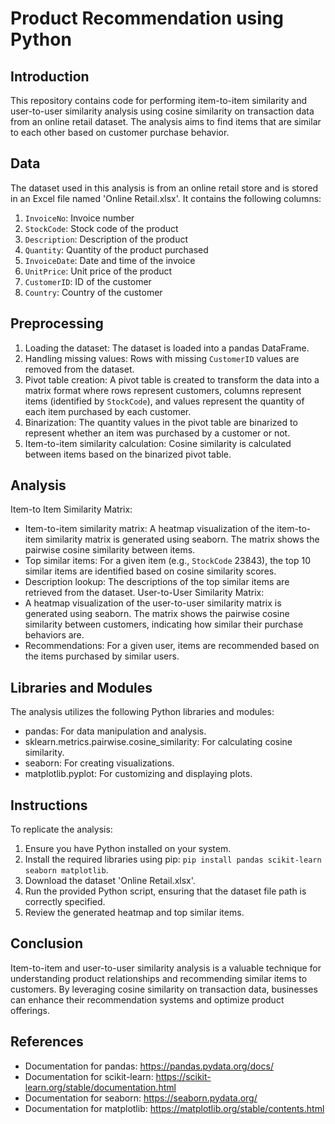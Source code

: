 # Product Recommendation using Python

## Introduction
This repository contains code for performing item-to-item similarity and user-to-user similarity analysis using cosine similarity on transaction data from an online retail dataset. The analysis aims to find items that are similar to each other based on customer purchase behavior.

## Data
The dataset used in this analysis is from an online retail store and is stored in an Excel file named 'Online Retail.xlsx'. It contains the following columns:

1. `InvoiceNo`: Invoice number
2. `StockCode`: Stock code of the product
3. `Description`: Description of the product
4. `Quantity`: Quantity of the product purchased
5. `InvoiceDate`: Date and time of the invoice
6. `UnitPrice`: Unit price of the product
7. `CustomerID`: ID of the customer
8. `Country`: Country of the customer

## Preprocessing
1. Loading the dataset: The dataset is loaded into a pandas DataFrame.
2. Handling missing values: Rows with missing `CustomerID` values are removed from the dataset.
3. Pivot table creation: A pivot table is created to transform the data into a matrix format where rows represent customers, columns represent items (identified by `StockCode`), and values represent the quantity of each item purchased by each customer.
4. Binarization: The quantity values in the pivot table are binarized to represent whether an item was purchased by a customer or not.
5. Item-to-item similarity calculation: Cosine similarity is calculated between items based on the binarized pivot table.

## Analysis
Item-to Item Similarity Matrix:
-	Item-to-item similarity matrix: A heatmap visualization of the item-to-item similarity matrix is generated using seaborn. The matrix shows the pairwise cosine similarity between items.
-	Top similar items: For a given item (e.g., `StockCode` 23843), the top 10 similar items are identified based on cosine similarity scores.
-	Description lookup: The descriptions of the top similar items are retrieved from the dataset.
User-to-User Similarity Matrix:
-	A heatmap visualization of the user-to-user similarity matrix is generated using seaborn. The matrix shows the pairwise cosine similarity between customers, indicating how similar their purchase behaviors are.
-	Recommendations: For a given user, items are recommended based on the items purchased by similar users.


## Libraries and Modules
The analysis utilizes the following Python libraries and modules:
- pandas: For data manipulation and analysis.
- sklearn.metrics.pairwise.cosine_similarity: For calculating cosine similarity.
- seaborn: For creating visualizations.
- matplotlib.pyplot: For customizing and displaying plots.

## Instructions
To replicate the analysis:
1. Ensure you have Python installed on your system.
2. Install the required libraries using pip: `pip install pandas scikit-learn seaborn matplotlib`.
3. Download the dataset 'Online Retail.xlsx'.
4. Run the provided Python script, ensuring that the dataset file path is correctly specified.
5. Review the generated heatmap and top similar items.

## Conclusion
Item-to-item and user-to-user similarity analysis is a valuable technique for understanding product relationships and recommending similar items to customers. By leveraging cosine similarity on transaction data, businesses can enhance their recommendation systems and optimize product offerings.

## References
- Documentation for pandas: https://pandas.pydata.org/docs/
- Documentation for scikit-learn: https://scikit-learn.org/stable/documentation.html
- Documentation for seaborn: https://seaborn.pydata.org/
- Documentation for matplotlib: https://matplotlib.org/stable/contents.html
